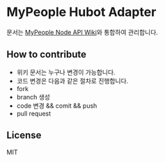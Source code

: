# MyPeople Hubot Adapter

문서는 [MyPeople Node API Wiki](https://github.com/dgkim84/node-mypeople/wiki)와 통합하여 관리합니다.


## How to contribute

* 위키 문서는 누구나 변경이 가능합니다.
* 코드 변경은 다음과 같은 절차로 진행합니다.
 * fork
 * branch 생성
 * code 변경 && comit && push
 * pull request

## License

MIT
